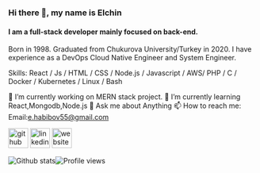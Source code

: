 ### Hi there 👋, my name is Elchin
#### I am a full-stack developer mainly focused on back-end.
Born in 1998. Graduated from Chukurova University/Turkey in 2020. I have experience as a DevOps Cloud Native Engineer and System Engineer.

Skills: React / Js / HTML / CSS / Node.js / Javascript / AWS/ PHP / C / Docker / Kubernetes /  Linux / Bash

🔭 I’m currently working on MERN stack project. 🌱 I’m currently learning React,Mongodb,Node.js 💬 Ask me about Anything 📫 How to reach me: Email:e.habibov55@gmail.com 

[<img src='https://cdn.jsdelivr.net/npm/simple-icons@3.0.1/icons/github.svg' alt='github' height='40'>](https://github.com/C3ptV3)  [<img src='https://cdn.jsdelivr.net/npm/simple-icons@3.0.1/icons/linkedin.svg' alt='linkedin' height='40'>](https://www.linkedin.com/in/elchin.habibov/)  [<img src='https://cdn.jsdelivr.net/npm/simple-icons@3.0.1/icons/icloud.svg' alt='website' height='40'>](https://habibov.tech)  

![Github stats](https://github-readme-stats.vercel.app/api?username=C3ptV3&show_icons=true)![Profile views](https://gpvc.arturio.dev/C3ptV3)  
